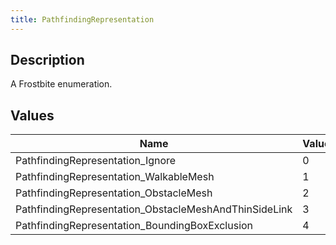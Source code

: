 ```yaml
---
title: PathfindingRepresentation
---
```

## Description

A Frostbite enumeration.

## Values

| Name                                                   | Value | Description |
| ------------------------------------------------------ | ----- | ----------- |
| PathfindingRepresentation\_Ignore                      | 0     |             |
| PathfindingRepresentation\_WalkableMesh                | 1     |             |
| PathfindingRepresentation\_ObstacleMesh                | 2     |             |
| PathfindingRepresentation\_ObstacleMeshAndThinSideLink | 3     |             |
| PathfindingRepresentation\_BoundingBoxExclusion        | 4     |             |
